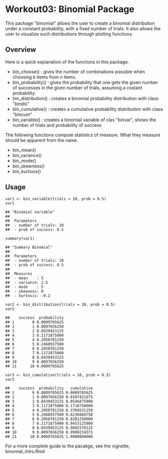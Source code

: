 Workout03: Binomial Package
===========================

This package "binomial" allows the user to create a binomial
distribution under a constant probability, with a fixed number of
trials. It also allows the user to visualize such distributions through
plotting functions.

Overview
--------

Here is a quick explanation of the functions in this package.

-   bin\_choose() : gives the number of combinations possible when
    choosing k items from n items.
-   bin\_probability() : gives the probability that one gets the given
    number of successes in the given number of trials, assuming a
    costant probability.
-   bin\_distribution() : creates a binomial probability distribution
    with class "bindis"
-   bin\_cumulative() : creates a cumulative probability distribution
    with class "bincum"
-   bin\_variable() : creates a binomial variable of clas "binvar",
    shows the number of trials and probability of success

The following functions compute statistics of measure. What they measure
should be apparent from the name.

-   bin\_mean()
-   bin\_variance()
-   bin\_mode()
-   bin\_skewness()
-   bin\_kurtosis()

Usage
-----

    var1 <- bin_variable(trials = 10, prob = 0.5)
    var1

    ## "Binomial variable" 
    ## 
    ##  Parameters 
    ##  - number of trials: 10 
    ##  - prob of success: 0.5

    summary(var1)

    ## "Summary Binomial" 
    ## 
    ##  Parameters 
    ##  - number of trials: 10 
    ##  - prob of success: 0.5 
    ## 
    ##  Measures 
    ##  - mean    : 5 
    ##  - variance: 2.5 
    ##  - mode    : 5 
    ##  - skewness: 0 
    ##  - kurtosis: -0.2

    var2 <- bin_distribution(trials = 10, prob = 0.5)
    var2

    ##    success  probability
    ## 1        0 0.0009765625
    ## 2        1 0.0097656250
    ## 3        2 0.0439453125
    ## 4        3 0.1171875000
    ## 5        4 0.2050781250
    ## 6        5 0.2460937500
    ## 7        6 0.2050781250
    ## 8        7 0.1171875000
    ## 9        8 0.0439453125
    ## 10       9 0.0097656250
    ## 11      10 0.0009765625

    var3 <- bin_cumulative(trials = 10, prob = 0.5)
    var3

    ##    success  probability   cumulative
    ## 1        0 0.0009765625 0.0009765625
    ## 2        1 0.0097656250 0.0107421875
    ## 3        2 0.0439453125 0.0546875000
    ## 4        3 0.1171875000 0.1718750000
    ## 5        4 0.2050781250 0.3769531250
    ## 6        5 0.2460937500 0.6230468750
    ## 7        6 0.2050781250 0.8281250000
    ## 8        7 0.1171875000 0.9453125000
    ## 9        8 0.0439453125 0.9892578125
    ## 10       9 0.0097656250 0.9990234375
    ## 11      10 0.0009765625 1.0000000000

For a more complete guide to the pacakge, see the vignette,
binomial\_intro.Rmd
